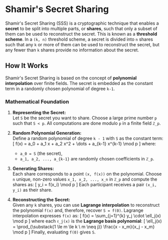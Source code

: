 # Shamir's Secret Sharing

Shamir's Secret Sharing (SSS) is a cryptographic technique that enables a **secret** to be split into multiple parts, or **shares**, such that only a subset of them can be used to reconstruct the secret. This is known as a **threshold scheme**. In a `(k, n)` threshold scheme, a secret is divided into `n` shares such that any `k` or more of them can be used to reconstruct the secret, but any fewer than `k` shares provide no information about the secret.

## How It Works

Shamir's Secret Sharing is based on the concept of **polynomial interpolation** over finite fields. The secret is embedded as the constant term in a randomly chosen polynomial of degree `k-1`.

### Mathematical Foundation

1. **Representing the Secret:**  
   Let `S` be the secret you want to share. Choose a large prime number `p` such that `S < p`. All computations are done modulo `p` in a finite field `ℤ_p`.

2. **Random Polynomial Generation:**  
   Define a random polynomial of degree `k - 1` with `S` as the constant term:
   \[
   f(x) = a_0 + a_1 x + a_2 x^2 + \dots + a_{k-1} x^{k-1} \mod p
   \]
   where:
   - `a_0 = S` (the secret),
   - `a_1, a_2, ..., a_{k-1}` are randomly chosen coefficients in `ℤ_p`.

3. **Generating Shares:**  
   Each share corresponds to a point `(x, f(x))` on the polynomial. Choose `n` unique, non-zero values `x_1, x_2, ..., x_n` in `ℤ_p` and compute the shares as:
   \[
   y_i = f(x_i) \mod p
   \]
   Each participant receives a pair `(x_i, y_i)` as their share.

4. **Reconstructing the Secret:**  
   Given any `k` shares, you can use **Lagrange interpolation** to reconstruct the polynomial `f(x)` and, therefore, recover `S = f(0)`. Lagrange interpolation expresses `f(x)` as:
   \[
   f(x) = \sum_{j=1}^{k} y_j \cdot \ell_j(x) \mod p
   \]
   where each `ℓ_j(x)` is the **Lagrange basis polynomial**:
   \[
   \ell_j(x) = \prod_{\substack{1 \le m \le k \\ m \neq j}} \frac{x - x_m}{x_j - x_m} \mod p
   \]
   Finally, evaluating `f(0)` gives `S`.